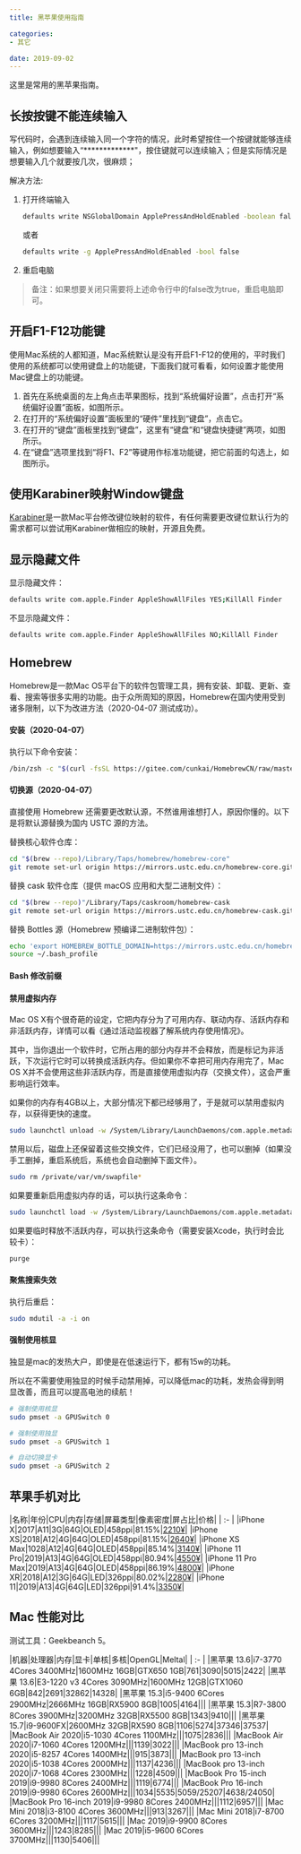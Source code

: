 ```yaml
---
title: 黑苹果使用指南

categories:
- 其它

date: 2019-09-02
---
```


这里是常用的黑苹果指南。


## 长按按键不能连续输入
写代码时，会遇到连续输入同一个字符的情况，此时希望按住一个按键就能够连续输入，例如想要输入“*************"，按住键就可以连续输入；但是实际情况是想要输入几个就要按几次，很麻烦；

解决方法: 

1. 打开终端输入
    ```bash
    defaults write NSGlobalDomain ApplePressAndHoldEnabled -boolean false
    ```

    或者
    ```bash
    defaults write -g ApplePressAndHoldEnabled -bool false
    ```

1. 重启电脑

> 备注：如果想要关闭只需要将上述命令行中的false改为true，重启电脑即可。

## 开启F1-F12功能键
使用Mac系统的人都知道，Mac系统默认是没有开启F1-F12的使用的，平时我们使用的系统都可以使用键盘上的功能键，下面我们就可看看，如何设置才能使用Mac键盘上的功能键。

1. 首先在系统桌面的左上角点击苹果图标，找到“系统偏好设置”，点击打开“系统偏好设置”面板，如图所示。
1. 在打开的“系统偏好设置”面板里的“硬件”里找到“键盘”，点击它。
1. 在打开的“键盘”面板里找到“键盘”，这里有“键盘”和“键盘快捷键”两项，如图所示。
1. 在“键盘”选项里找到“将F1、F2”等键用作标准功能键，把它前面的勾选上，如图所示。

## 使用Karabiner映射Window键盘
[Karabiner](https://link.jianshu.com/?t=https://github.com/wwwjfy/Karabiner-Elements/releases)是一款Mac平台修改键位映射的软件，有任何需要更改键位默认行为的需求都可以尝试用Karabiner做相应的映射，开源且免费。

## 显示隐藏文件
显示隐藏文件：
```bash
defaults write com.apple.Finder AppleShowAllFiles YES;KillAll Finder
```

不显示隐藏文件：
```bash
defaults write com.apple.Finder AppleShowAllFiles NO;KillAll Finder
```

## Homebrew
Homebrew是一款Mac OS平台下的软件包管理工具，拥有安装、卸载、更新、查看、搜索等很多实用的功能。由于众所周知的原因，Homebrew在国内使用受到诸多限制，以下为改进方法（2020-04-07 测试成功）。

#### 安装（2020-04-07）
执行以下命令安装：
```bash
/bin/zsh -c "$(curl -fsSL https://gitee.com/cunkai/HomebrewCN/raw/master/Homebrew.sh)"
```

#### 切换源（2020-04-07）
直接使用 Homebrew 还需要更改默认源，不然谁用谁想打人，原因你懂的。以下是将默认源替换为国内 USTC 源的方法。

替换核心软件仓库：
```bash
cd "$(brew --repo)/Library/Taps/homebrew/homebrew-core"
git remote set-url origin https://mirrors.ustc.edu.cn/homebrew-core.git
```

替换 cask 软件仓库（提供 macOS 应用和大型二进制文件）：
```bash
cd "$(brew --repo)"/Library/Taps/caskroom/homebrew-cask
git remote set-url origin https://mirrors.ustc.edu.cn/homebrew-cask.git
```

替换 Bottles 源（Homebrew 预编译二进制软件包）：
```bash
echo 'export HOMEBREW_BOTTLE_DOMAIN=https://mirrors.ustc.edu.cn/homebrew-bottles' >> ~/.bash_profile
source ~/.bash_profile
```

#### Bash 修改前缀

#### 禁用虚拟内存
Mac OS X有个很奇葩的设定，它把内存分为了可用内存、联动内存、活跃内存和非活跃内存，详情可以看《通过活动监视器了解系统内存使用情况》。

其中，当你退出一个软件时，它所占用的部分内存并不会释放，而是标记为非活跃，下次运行它时可以转换成活跃内存。但如果你不幸把可用内存用完了，Mac OS X并不会使用这些非活跃内存，而是直接使用虚拟内存（交换文件），这会严重影响运行效率。

如果你的内存有4GB以上，大部分情况下都已经够用了，于是就可以禁用虚拟内存，以获得更快的速度。

```bash
sudo launchctl unload -w /System/Library/LaunchDaemons/com.apple.metadata.mds.plist
```

禁用以后，磁盘上还保留着这些交换文件，它们已经没用了，也可以删掉（如果没手工删掉，重启系统后，系统也会自动删掉下面文件）。

```bash
sudo rm /private/var/vm/swapfile*
```

如果要重新启用虚拟内存的话，可以执行这条命令：

```bash
sudo launchctl load -w /System/Library/LaunchDaemons/com.apple.metadata.mds.plist
```

如果要临时释放不活跃内存，可以执行这条命令（需要安装Xcode，执行时会比较卡）：

```bash
purge
```

#### 聚焦搜索失效
执行后重启：

```bash
sudo mdutil -a -i on
```

#### 强制使用核显
独显是mac的发热大户，即使是在低速运行下，都有15w的功耗。

所以在不需要使用独显的时候手动禁用掉，可以降低mac的功耗，发热会得到明显改善，而且可以提高电池的续航！

```bash
# 强制使用核显
sudo pmset -a GPUSwitch 0

# 强制使用独显
sudo pmset -a GPUSwitch 1

# 自动切换显卡
sudo pmset -a GPUSwitch 2
```

## 苹果手机对比
|名称|年份|CPU|内存|存储|屏幕类型|像素密度|屏占比|价格|
| :- |
|iPhone X|2017|A11|3G|64G|OLED|458ppi|81.15%|[2210¥](https://item.taobao.com/item.htm?spm=a1z10.5-c-s.w4002-17536852751.14.75326638AXoyoy&id=565554281931)|
|iPhone XS|2018|A12|4G|64G|OLED|458ppi|81.15%|[2640¥](https://item.taobao.com/item.htm?spm=a1z10.5-c-s.w4002-17536852751.19.75326638AXoyoy&id=578296663612)|
|iPhone XS Max|1028|A12|4G|64G|OLED|458ppi|85.14%|[3140¥](https://item.taobao.com/item.htm?spm=a1z10.5-c-s.w4002-17536852751.19.75326638AXoyoy&id=578296663612)|
|iPhone 11 Pro|2019|A13|4G|64G|OLED|458ppi|80.94%|[4550¥](https://item.taobao.com/item.htm?spm=a1z10.5-c-s.w4002-17536852751.34.75326638AXoyoy&id=605399497350)|
|iPhone 11 Pro Max|2019|A13|4G|64G|OLED|458ppi|86.19%|[4800¥](https://item.taobao.com/item.htm?spm=a1z10.5-c-s.w4002-17536852751.34.75326638AXoyoy&id=605399497350)|
|iPhone XR|2018|A12|3G|64G|LED|326ppi|80.02%|[2280¥](https://item.taobao.com/item.htm?spm=a1z10.5-c-s.w4002-17536852751.22.75326638AXoyoy&id=579794000002)|
|iPhone 11|2019|A13|4G|64G|LED|326ppi|91.4%|[3350¥](https://item.taobao.com/item.htm?spm=a1z10.5-c-s.w4002-17536852751.40.75326638AXoyoy&id=605831887474)|

## Mac 性能对比
测试工具：Geekbeanch 5。

|机器|处理器|内存|显卡|单核|多核|OpenGL|Meltal|
| :- |
|黑苹果 13.6|i7-3770 4Cores 3400MHz|1600MHz 16GB|GTX650 1GB|761|3090|5015|2422|
|黑苹果 13.6|E3-1220 v3 4Cores 3090MHz|1600MHz 12GB|GTX1060 6GB|842|2691|32862|14328|
|黑苹果 15.3|i5-9400 6Cores 2900MHz|2666MHz 16GB|RX5900 8GB|1005|4164|||
|黑苹果 15.3|R7-3800 8Cores 3900MHz|3200MHz 32GB|RX5500 8GB|1343|9410|||
|黑苹果 15.7|i9-9600FX|2600MHz 32GB|RX590 8GB|1106|5274|37346|37537|
|MacBook Air 2020|i5-1030 4Cores 1100MHz|||1075|2836|||
|MacBook Air 2020|i7-1060 4Cores 1200MHz|||1139|3022|||
|MacBook pro 13-inch 2020|i5-8257 4Cores 1400MHz|||915|3873|||
|MacBook pro 13-inch 2020|i5-1038 4Cores 2000MHz|||1137|4236|||
|MacBook pro 13-inch 2020|i7-1068 4Cores 2300MHz|||1228|4509|||
|MacBook Pro 15-inch 2019|i9-9980 8Cores 2400MHz|||1119|6774|||
|MacBook Pro 16-inch 2019|i9-9980 6Cores 2600MHz|||1034|5535|5059/25207|4638/24050|
|MacBook Pro 16-inch 2019|i9-9980 8Cores 2400MHz|||1112|6957|||
|Mac Mini 2018|i3-8100 4Cores 3600MHz|||913|3267|||
|Mac Mini 2018|i7-8700 6Cores 3200MHz|||1117|5615|||
|Mac 2019|i9-9900 8Cores 3600MHz|||1243|8285|||
|Mac 2019|i5-9600 6Cores 3700MHz|||1130|5406|||